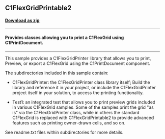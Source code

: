 ## C1FlexGridPrintable2
#### [Download as zip](https://grapecity.github.io/DownGit/#/home?url=https://github.com/GrapeCity/ComponentOne-WinForms-Samples/tree/master/NetFramework\Reports\C1Preview\CS\C1FlexGridPrintable2)
____
#### Provides classes allowing you to print a C1FlexGrid using C1PrintDocument.
____
This sample provides a C1FlexGridPrinter library that allows you to print, Preview, or export a C1FlexGrid using the C1PrintDocument component. 

The subdirectories included in this sample contain: 

- C1FlexGridPrinter: the C1FlexGridPrinter class library itself; Build the library and reference it in your project, or include the C1FlexGridPrinter project itself in your solution, to access the printing functionality. 

- Test1: an integrated test that allows you to print preview grids included in various C1FlexGrid samples. Some of the samples print the grid "as is" via the C1FlexGridPrinter class, while in others the standard C1FlexGrid is replaced with C1FlexGridPrintable2 to provide advanced features such as printing owner-drawn cells, and so on. 

See readme.txt files within subdirectories for more details. 